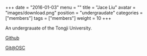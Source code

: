 +++
date = "2016-01-03"
menu = ""
title = "Jace Liu"
avatar = "images/download.png"
position = "undergraudate"
categories = ["members"]
tags = ["members"]
weight = 10
+++
<br/>

An undergrauate of the Tongji University. 

[Github](https://github.com/LovingYoung)

[Git@OSC](http://git.oschina.net/LovingYoung)
